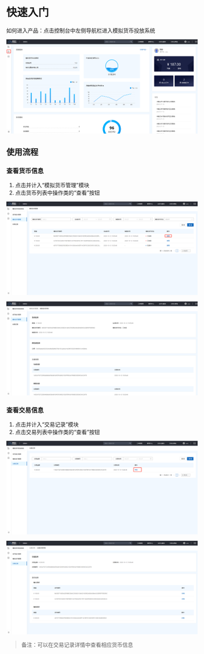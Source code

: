 # 快速入门

如何进入产品：点击控制台中左侧导航栏进入模拟货币投放系统

![img](assets/企业微信截图_16031654643643.png)



## 使用流程

### 查看货币信息

1. 点击并计入“模拟货币管理”模块
2. 点击货币列表中操作类的“查看”按钮

![img](assets/企业微信截图_1603165592105.png)

![img](assets/企业微信截图_16031656118510.png)



### 查看交易信息

1. 点击并计入“交易记录”模块
2. 点击交易列表中操作类的“查看”按钮

![img](assets/企业微信截图_16031657259762.png)

![img](assets/企业微信截图_16031657734805.png)

> 备注：可以在交易记录详情中查看相应货币信息